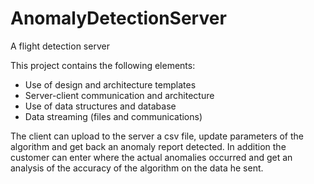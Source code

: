 # AnomalyDetectionServer
 A flight detection server
 
This project contains the following elements:
* Use of design and architecture templates
* Server-client communication and architecture
* Use of data structures and database
* Data streaming (files and communications)

The client can upload to the server a csv file, update parameters of the algorithm and get back an anomaly report detected.
In addition the customer can enter where the actual anomalies occurred and get an analysis of the accuracy of the algorithm on the data he sent.
